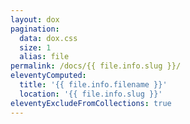 ```yaml
---
layout: dox
pagination:
  data: dox.css
  size: 1
  alias: file
permalink: /docs/{{ file.info.slug }}/
eleventyComputed:
  title: '{{ file.info.filename }}'
  location: '{{ file.info.slug }}'
eleventyExcludeFromCollections: true
---
```

